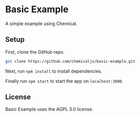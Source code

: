 # Basic Example
A simple example using Chemical.

## Setup
First, clone the GitHub repo.

```bash
git clone https://github.com/chemicaljs/basic-example.git
```

Next, run `npm install` to install dependencies.

Finally run `npm start` to start the app on `localhost:3000`.

## License
Basic Example uses the AGPL 3.0 license.